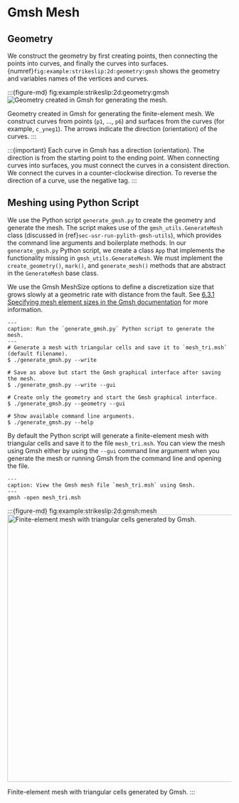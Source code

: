 # Gmsh Mesh

## Geometry

We construct the geometry by first creating points, then connecting the points into curves, and finally the curves into surfaces.
{numref}`fig:example:strikeslip:2d:geometry:gmsh` shows the geometry and variables names of the vertices and curves.

:::{figure-md} fig:example:strikeslip:2d:geometry:gmsh
<img src="figs/geometry-gmsh.*" alt="Geometry created in Gmsh for generating the mesh." scale="75%"/>

Geometry created in Gmsh for generating the finite-element mesh.
We construct curves from points (`p1`, ..., `p6`) and surfaces from the curves (for example, `c_yneg1`).
The arrows indicate the direction (orientation) of the curves.
:::

:::{important}
Each curve in Gmsh has a direction (orientation).
The direction is from the starting point to the ending point.
When connecting curves into surfaces, you must connect the curves in a consistent direction.
We connect the curves in a counter-clockwise direction.
To reverse the direction of a curve, use the negative tag.
:::

## Meshing using Python Script

We use the Python script `generate_gmsh.py` to create the geometry and generate the mesh.
The script makes use of the `gmsh_utils.GenerateMesh` class (discussed in {ref}`sec-usr-run-pylith-gmsh-utils`), which provides the command line arguments and boilerplate methods.
In our `generate_gmsh.py` Python script, we create a class `App` that implements the functionality missing in `gmsh_utils.GenerateMesh`.
We must implement the `create_geometry()`, `mark()`, and `generate_mesh()` methods that are abstract in the `GenerateMesh` base class.

We use the Gmsh MeshSize options to define a discretization size that grows slowly at a geometric rate with distance from the fault.
See [6.3.1 Specifying mesh element sizes in the Gmsh documentation](https://gmsh.info/doc/texinfo/gmsh.html#Specifying-mesh-element-sizes) for more information.

```{code-block} console
---
caption: Run the `generate_gmsh.py` Python script to generate the mesh.
---
# Generate a mesh with triangular cells and save it to `mesh_tri.msh` (default filename).
$ ./generate_gmsh.py --write

# Save as above but start the Gmsh graphical interface after saving the mesh.
$ ./generate_gmsh.py --write --gui

# Create only the geometry and start the Gmsh graphical interface.
$ ./generate_gmsh.py --geometry --gui

# Show available command line arguments.
$ ./generate_gmsh.py --help
```

By default the Python script will generate a finite-element mesh with triangular cells and save it to the file `mesh_tri.msh`.
You can view the mesh using Gmsh either by using the `--gui` command line argument when you generate the mesh or running Gmsh from the command line and opening the file.

```{code-block} console
---
caption: View the Gmsh mesh file `mesh_tri.msh` using Gmsh.
---
gmsh -open mesh_tri.msh
```

:::{figure-md} fig:example:strikeslip:2d:gmsh:mesh
<img src="figs/gmsh-tri.*" alt="Finite-element mesh with triangular cells generated by Gmsh." width="600px"/>

Finite-element mesh with triangular cells generated by Gmsh.
:::
